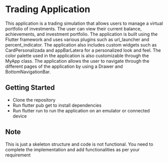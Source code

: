 # Trading Application

This application is a trading simulation that allows users to manage a virtual portfolio of investments. The user can view their current balance, achievements, and investment portfolio. The application is built using the Flutter framework and uses various plugins such as url_launcher and percent_indicator. The application also includes custom widgets such as CardPersonalizada and appBarLatera for a personalized look and feel. The color palette used in the application is also customizable through the MyApp class. The application allows the user to navigate through the different pages of the application by using a Drawer and BottomNavigationBar.

## Getting Started
- Clone the repository
- Run flutter pub get to install dependencies
- Run flutter run to run the application on an emulator or connected device

## Note
This is just a skeleton structure and code is not functional. You need to complete the implementation and add functionalities as per your requirement